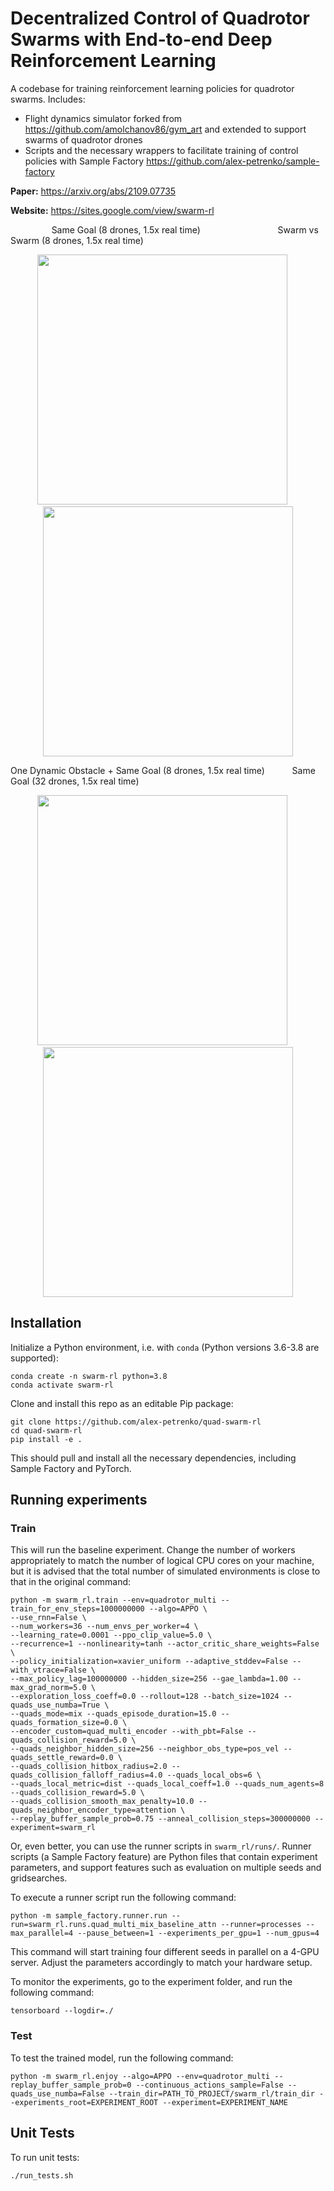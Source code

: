 # Decentralized Control of Quadrotor Swarms with End-to-end Deep Reinforcement Learning

A codebase for training reinforcement learning policies for quadrotor swarms.
Includes:
* Flight dynamics simulator forked from https://github.com/amolchanov86/gym_art
and extended to support swarms of quadrotor drones
* Scripts and the necessary wrappers to facilitate training of control policies with Sample Factory
https://github.com/alex-petrenko/sample-factory

**Paper:** https://arxiv.org/abs/2109.07735

**Website:** https://sites.google.com/view/swarm-rl

&nbsp;&nbsp;&nbsp;&nbsp;&nbsp;&emsp;&emsp;&emsp; Same Goal (8 drones, 1.5x real time) &nbsp;&emsp;&emsp;&emsp;&emsp;&emsp;&emsp;&emsp;&emsp; Swarm vs Swarm (8 drones, 1.5x real time)

<p align="middle">
<img src="https://github.com/Zhehui-Huang/quad-swarm-rl/blob/master/swarm_rl/gifs/Static_Same_Goal.gif?raw=true" width="400">
&emsp;
<img src="https://github.com/Zhehui-Huang/quad-swarm-rl/blob/master/swarm_rl/gifs/Swarm_vs_Swarm.gif?raw=true" width="400">
</p> 

One Dynamic Obstacle + Same Goal (8 drones, 1.5x real time) &nbsp;&nbsp;&emsp;&emsp; Same Goal (32 drones, 1.5x real time)

<p align="middle">
<img src="https://github.com/Zhehui-Huang/quad-swarm-rl/blob/master/swarm_rl/gifs/Obstacles_Static_Same_Goal.gif?raw=true" width="400">
&emsp;
<img src="https://github.com/Zhehui-Huang/quad-swarm-rl/blob/master/swarm_rl/gifs/Scale_32_Static_Same_Goal.gif?raw=true" width="400">
</p> 

## Installation

Initialize a Python environment, i.e. with `conda` (Python versions 3.6-3.8 are supported):

```
conda create -n swarm-rl python=3.8
conda activate swarm-rl
```

Clone and install this repo as an editable Pip package:

```
git clone https://github.com/alex-petrenko/quad-swarm-rl
cd quad-swarm-rl
pip install -e .
```

This should pull and install all the necessary dependencies, including Sample Factory and PyTorch.

## Running experiments

### Train

This will run the baseline experiment.
Change the number of workers appropriately to match the number of logical CPU cores on your machine, but it is advised that
the total number of simulated environments is close to that in the original command:

```
python -m swarm_rl.train --env=quadrotor_multi --train_for_env_steps=1000000000 --algo=APPO \
--use_rnn=False \
--num_workers=36 --num_envs_per_worker=4 \
--learning_rate=0.0001 --ppo_clip_value=5.0 \
--recurrence=1 --nonlinearity=tanh --actor_critic_share_weights=False \
--policy_initialization=xavier_uniform --adaptive_stddev=False --with_vtrace=False \
--max_policy_lag=100000000 --hidden_size=256 --gae_lambda=1.00 --max_grad_norm=5.0 \
--exploration_loss_coeff=0.0 --rollout=128 --batch_size=1024 --quads_use_numba=True \
--quads_mode=mix --quads_episode_duration=15.0 --quads_formation_size=0.0 \
--encoder_custom=quad_multi_encoder --with_pbt=False --quads_collision_reward=5.0 \
--quads_neighbor_hidden_size=256 --neighbor_obs_type=pos_vel --quads_settle_reward=0.0 \
--quads_collision_hitbox_radius=2.0 --quads_collision_falloff_radius=4.0 --quads_local_obs=6 \
--quads_local_metric=dist --quads_local_coeff=1.0 --quads_num_agents=8 --quads_collision_reward=5.0 \
--quads_collision_smooth_max_penalty=10.0 --quads_neighbor_encoder_type=attention \
--replay_buffer_sample_prob=0.75 --anneal_collision_steps=300000000 --experiment=swarm_rl 
```

Or, even better, you can use the runner scripts in `swarm_rl/runs/`. Runner scripts (a Sample Factory feature) are Python files that
contain experiment parameters, and support features such as evaluation on multiple seeds and gridsearches.

To execute a runner script run the following command:

```
python -m sample_factory.runner.run --run=swarm_rl.runs.quad_multi_mix_baseline_attn --runner=processes --max_parallel=4 --pause_between=1 --experiments_per_gpu=1 --num_gpus=4
```

This command will start training four different seeds in parallel on a 4-GPU server. Adjust the parameters accordingly to match
your hardware setup.

To monitor the experiments, go to the experiment folder, and run the following command:

```
tensorboard --logdir=./
```

### Test
To test the trained model, run the following command:

```
python -m swarm_rl.enjoy --algo=APPO --env=quadrotor_multi --replay_buffer_sample_prob=0 --continuous_actions_sample=False --quads_use_numba=False --train_dir=PATH_TO_PROJECT/swarm_rl/train_dir --experiments_root=EXPERIMENT_ROOT --experiment=EXPERIMENT_NAME
```

## Unit Tests

To run unit tests:

```
./run_tests.sh
```
